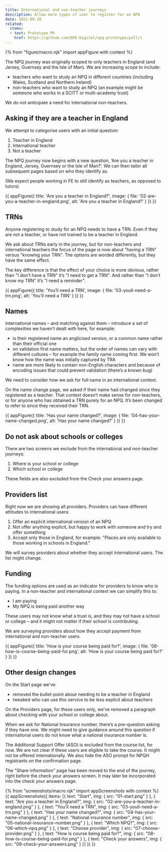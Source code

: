 ```yaml
---
title: International and non-teacher journeys
description: Allow more types of user to register for an NPQ
date: 2021-09-28
related:
  items:
  - text: Prototype PR
    href: https://github.com/DFE-Digital/npq-prototype/pull/1
---
```


{% from "figure/macro.njk" import appFigure with context %}

The NPQ journey was originally scoped to only teachers in England (and Jersey, Guernsey and the Isle of Man). We are increasing scope to include:

- teachers who want to study an NPQ in different countries (including Wales, Scotland and Northern Ireland)
- non-teachers who want to study an NPQ (an example might be someone who works in a SCITT or multi-academy trust)

We do not anticipate a need for international non-teachers.

## Asking if they are a teacher in England

We attempt to categorise users with an initial question:

1. Teacher in England
2. International teacher
3. Not a teacher

The NPQ journey now begins with a new question, ‘Are you a teacher in England, Jersey, Guernsey or the Isle of Man?’. We can then tailor all subsequent pages based on who they identify as.

(We expect people working in FE to still identify as teachers, as opposed to tutors)

{{ appFigure({
  title: 'Are you a teacher in England?',
  image: {
    file: '02-are-you-a-teacher-in-england.png',
    alt: 'Are you a teacher in England?'
  }
}) }}

## TRNs

Anyone registering to study for an NPQ needs to have a TRN. Even if they are not a teacher, or have not trained to be a teacher in England.

We ask about TRNs early in the journey, but for non-teachers and international teachers the focus of the page is now about "having a TRN" versus "knowing your TRN". The options are worded differently, but they have the same effect.

The key difference is that the effect of your choice is more obvious, rather than "I don’t have a TRN" it’s "I need to get a TRN". And rather than "I don’t know my TRN" it’s "I need a reminder".

{{ appFigure({
  title: 'You’ll need a TRN',
  image: {
    file: '03-youll-need-a-trn.png',
    alt: 'You’ll need a TRN'
  }
}) }}

## Names

International names – and matching against them – introduce a set of complexities we haven’t dealt with here, for example:

- is their registered name an anglicised version, or a common name rather than their official one
- on validation first name matters, but the order of names can vary with different cultures – for example the family name coming first. We won’t know how the name was initially captured by TRA
- name are more likely to contain non-English characters and because of encoding issues that could prevent validation (there’s a known bug)

We need to consider how we ask for full name in an international context.

On the name change page, we asked if their name had changed since they registered as a teacher. That context doesn’t make sense for non-teachers, or for anyone who has obtained a TRN purely for an NPQ. It’s been changed to refer to since they received their TRN.

{{ appFigure({
  title: 'Has your name changed?',
  image: {
    file: '04-has-your-name-changed.png',
    alt: 'Has your name changed?'
  }
}) }}

## Do not ask about schools or colleges

There are two screens we exclude from the international and non-teacher journeys:

1. Where is your school or college
2. Which school or college

These fields are also excluded from the Check your answers page.

## Providers list

Right now we are showing all providers. Providers can have different attitudes to international users:

1. Offer an explicit international version of an NPQ
2. Not offer anything explicit, but happy to work with someone and try and offer something
3. Accept only those in England, for example: "Places are only available to those working in schools in England."

We will survey providers about whether they accept international users. The list might change.

## Funding

The funding options are used as an indicator for providers to know who is paying. In a non-teacher and international context we can simplify this to:

- I am paying
- My NPQ is being paid another way

These users may not know what a trust is, and they may not have a school or college – and it might not matter if their school is contributing.

We are surveying providers about how they accept payment from international and non-teacher users.

{{ appFigure({
  title: 'How is your course being paid for?',
  image: {
    file: '08-how-is-course-being-paid-for.png',
    alt: 'How is your course being paid for?'
  }
}) }}

## Other design changes

On the Start page we’ve:

- removed the bullet-point about needing to be a teacher in England
- tweaked who can use this service to be less explicit about teachers

On the Providers page, for these users only, we’ve removed a paragraph about checking with your school or college about.

When we ask for National Insurance number, there’s a pre-question asking if they have one. We might need to give guidance around this question if international users do not know what a national insurance number is.

The Additional Support Offer (ASO) is excluded from the course list, for now. We are not clear if these users are eligible to take the course. It might not be offered internationally. We also hide the ASO prompt for NPQH registrants on the confirmation page.

The "Share information" page has been moved to the end of the journey, right before the check your answers screen. It may later be incorporated into the check your answers page.

{% from "screenshots/macro.njk" import appScreenshots with context %}
{{ appScreenshots({
  items: [{
      text: "Start",
      img: { src: "01-start.png" }
    }, {
      text: "Are you a teacher in England?",
      img: { src: "02-are-you-a-teacher-in-england.png" }
    }, {
      text: "You’ll need a TRN",
      img: { src: "03-youll-need-a-trn.png" }
    }, {
      text: "Has your name changed?",
      img: { src: "04-has-your-name-changed.png" }
    }, {
      text: "National insurance number",
      img: { src: "05-national-insurance-number.png" }
    }, {
      text: "Which NPQ?",
      img: { src: "06-which-npq.png" }
    }, {
      text: "Choose provider",
      img: { src: "07-choose-provider.png" }
    }, {
      text: "How is course being paid for?",
      img: { src: "08-how-is-course-being-paid-for.png" }
    }, {
      text: "Check your answers",
      img: { src: "09-check-your-answers.png" }
    }]
}) }}
